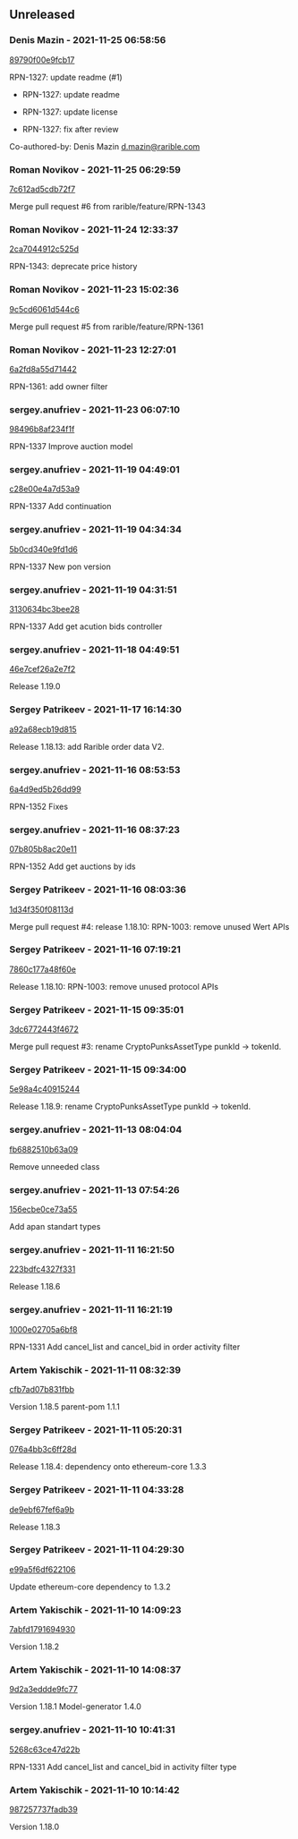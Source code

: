 ## Unreleased

### Denis Mazin - 2021-11-25 06:58:56
[89790f00e9fcb17](https://server/89790f00e9fcb17)

RPN-1327: update readme (#1)

* RPN-1327: update readme

* RPN-1327: update license

* RPN-1327: fix after review

Co-authored-by: Denis Mazin <d.mazin@rarible.com>

### Roman Novikov - 2021-11-25 06:29:59
[7c612ad5cdb72f7](https://server/7c612ad5cdb72f7)

Merge pull request #6 from rarible/feature/RPN-1343

### Roman Novikov - 2021-11-24 12:33:37
[2ca7044912c525d](https://server/2ca7044912c525d)

RPN-1343: deprecate price history

### Roman Novikov - 2021-11-23 15:02:36
[9c5cd6061d544c6](https://server/9c5cd6061d544c6)

Merge pull request #5 from rarible/feature/RPN-1361

### Roman Novikov - 2021-11-23 12:27:01
[6a2fd8a55d71442](https://server/6a2fd8a55d71442)

RPN-1361: add owner filter

### sergey.anufriev - 2021-11-23 06:07:10
[98496b8af234f1f](https://server/98496b8af234f1f)

RPN-1337 Improve auction model

### sergey.anufriev - 2021-11-19 04:49:01
[c28e00e4a7d53a9](https://server/c28e00e4a7d53a9)

RPN-1337 Add continuation

### sergey.anufriev - 2021-11-19 04:34:34
[5b0cd340e9fd1d6](https://server/5b0cd340e9fd1d6)

RPN-1337 New pon version

### sergey.anufriev - 2021-11-19 04:31:51
[3130634bc3bee28](https://server/3130634bc3bee28)

RPN-1337 Add get acution bids controller

### sergey.anufriev - 2021-11-18 04:49:51
[46e7cef26a2e7f2](https://server/46e7cef26a2e7f2)

Release 1.19.0

### Sergey Patrikeev - 2021-11-17 16:14:30
[a92a68ecb19d815](https://server/a92a68ecb19d815)

Release 1.18.13: add Rarible order data V2.

### sergey.anufriev - 2021-11-16 08:53:53
[6a4d9ed5b26dd99](https://server/6a4d9ed5b26dd99)

RPN-1352 Fixes

### sergey.anufriev - 2021-11-16 08:37:23
[07b805b8ac20e11](https://server/07b805b8ac20e11)

RPN-1352 Add get auctions by ids

### Sergey Patrikeev - 2021-11-16 08:03:36
[1d34f350f08113d](https://server/1d34f350f08113d)

Merge pull request #4: release 1.18.10: RPN-1003: remove unused Wert APIs

### Sergey Patrikeev - 2021-11-16 07:19:21
[7860c177a48f60e](https://server/7860c177a48f60e)

Release 1.18.10: RPN-1003: remove unused protocol APIs

### Sergey Patrikeev - 2021-11-15 09:35:01
[3dc6772443f4672](https://server/3dc6772443f4672)

Merge pull request #3: rename CryptoPunksAssetType punkId -> tokenId.

### Sergey Patrikeev - 2021-11-15 09:34:00
[5e98a4c40915244](https://server/5e98a4c40915244)

Release 1.18.9: rename CryptoPunksAssetType punkId -> tokenId.

### sergey.anufriev - 2021-11-13 08:04:04
[fb6882510b63a09](https://server/fb6882510b63a09)

Remove unneeded class

### sergey.anufriev - 2021-11-13 07:54:26
[156ecbe0ce73a55](https://server/156ecbe0ce73a55)

Add apan standart types

### sergey.anufriev - 2021-11-11 16:21:50
[223bdfc4327f331](https://server/223bdfc4327f331)

Release 1.18.6

### sergey.anufriev - 2021-11-11 16:21:19
[1000e02705a6bf8](https://server/1000e02705a6bf8)

RPN-1331 Add cancel_list and cancel_bid in order activity filter

### Artem Yakischik - 2021-11-11 08:32:39
[cfb7ad07b831fbb](https://server/cfb7ad07b831fbb)

Version 1.18.5
parent-pom 1.1.1

### Sergey Patrikeev - 2021-11-11 05:20:31
[076a4bb3c6ff28d](https://server/076a4bb3c6ff28d)

Release 1.18.4: dependency onto ethereum-core 1.3.3

### Sergey Patrikeev - 2021-11-11 04:33:28
[de9ebf67fef6a9b](https://server/de9ebf67fef6a9b)

Release 1.18.3

### Sergey Patrikeev - 2021-11-11 04:29:30
[e99a5f6df622106](https://server/e99a5f6df622106)

Update ethereum-core dependency to 1.3.2

### Artem Yakischik - 2021-11-10 14:09:23
[7abfd1791694930](https://server/7abfd1791694930)

Version 1.18.2

### Artem Yakischik - 2021-11-10 14:08:37
[9d2a3eddde9fc77](https://server/9d2a3eddde9fc77)

Version 1.18.1
Model-generator 1.4.0

### sergey.anufriev - 2021-11-10 10:41:31
[5268c63ce47d22b](https://server/5268c63ce47d22b)

RPN-1331 Add cancel_list and cancel_bid in activity filter type

### Artem Yakischik - 2021-11-10 10:14:42
[987257737fadb39](https://server/987257737fadb39)

Version 1.18.0

